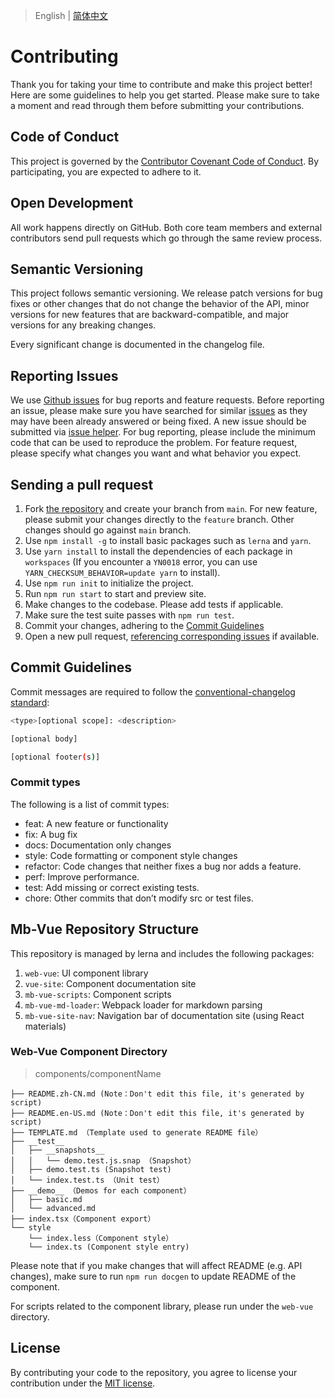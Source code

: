 
> English | [简体中文](./CONTRIBUTING.zh-CN.md)
# Contributing

Thank you for taking your time to contribute and make this project better! Here are some guidelines to help you get started. Please make sure to take a moment and read through them before submitting your contributions.

## Code of Conduct

This project is governed by the [Contributor Covenant Code of Conduct](./CODE_OF_CONDUCT.md). By participating, you are expected to adhere to it.

## Open Development

All work happens directly on GitHub. Both core team members and external contributors send pull requests which go through the same review process.

## Semantic Versioning

This project follows semantic versioning. We release patch versions for bug fixes or other changes that do not change the behavior of the API, minor versions for new features that are backward-compatible, and major versions for any breaking changes.

Every significant change is documented in the changelog file.

## Reporting Issues

We use [Github issues](https://github.com/mb-design/mb-design-vue/issues) for bug reports and feature requests. Before reporting an issue, please make sure you have searched for similar [issues](https://github.com/mb-design/mb-design-vue/issues) as they may have been already answered or being fixed. A new issue should be submitted via [issue helper](https://mb.design/issue-helper?repo=mb-design-vue). For bug reporting, please include the minimum code that can be used to reproduce the problem. For feature request, please specify what changes you want and what behavior you expect.

## Sending a pull request

1. Fork [the repository](https://github.com/mb-design/mb-design-vue) and create your branch from `main`. For new feature, please submit your changes directly to the `feature` branch. Other changes should go against `main` branch.
2. Use `npm install -g` to install basic packages such as `lerna` and `yarn`.
3. Use `yarn install` to install the dependencies of each package in `workspaces` (If you encounter a `YN0018` error, you can use `YARN_CHECKSUM_BEHAVIOR=update yarn` to install).
4. Use `npm run init` to initialize the project.
5. Run `npm run start` to start and preview site.
6. Make changes to the codebase. Please add tests if applicable.
7. Make sure the test suite passes with `npm run test`.
8. Commit your changes, adhering to the [Commit Guidelines](#commit-guidelines)
9. Open a new pull request, [referencing corresponding issues](https://docs.github.com/en/issues/tracking-your-work-with-issues/linking-a-pull-request-to-an-issue#linking-a-pull-request-to-an-issue-using-a-keyword) if available.

## Commit Guidelines

Commit messages are required to follow the [conventional-changelog standard](https://www.conventionalcommits.org/en/v1.0.0/):

```bash
<type>[optional scope]: <description>

[optional body]

[optional footer(s)]
```

### Commit types

The following is a list of commit types:

- feat: A new feature or functionality
- fix: A bug fix
- docs: Documentation only changes
- style: Code formatting or component style changes
- refactor: Code changes that neither fixes a bug nor adds a feature.
- perf: Improve performance.
- test: Add missing or correct existing tests.
- chore: Other commits that don’t modify src or test files.


## Mb-Vue Repository Structure

This repository is managed by lerna and includes the following packages:

1. `web-vue`: UI component library
2. `vue-site`: Component documentation site
3. `mb-vue-scripts`: Component scripts
4. `mb-vue-md-loader`: Webpack loader for markdown parsing
5. `mb-vue-site-nav`: Navigation bar of documentation site (using React materials)

### Web-Vue Component Directory

> components/componentName

```
├── README.zh-CN.md (Note：Don't edit this file, it's generated by script)
├── README.en-US.md (Note：Don't edit this file, it's generated by script)
├── TEMPLATE.md （Template used to generate README file）
├── __test__
│   ├── __snapshots__
│   │   └── demo.test.js.snap （Snapshot）
│   ├── demo.test.ts (Snapshot test)
│   └── index.test.ts （Unit test）
├── __demo__ （Demos for each component）
│   ├── basic.md
│   └── advanced.md
├── index.tsx（Component export）
└── style
    └── index.less（Component style）
    └── index.ts (Component style entry)
```

Please note that if you make changes that will affect README (e.g. API changes), make sure to run `npm run docgen` to update README of the component.

For scripts related to the component library, please run under the `web-vue` directory.

## License

By contributing your code to the repository, you agree to license your contribution under the [MIT license](./LICENSE).

